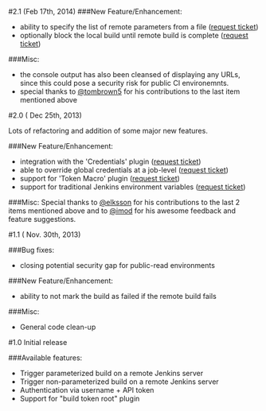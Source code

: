 #2.1 (Feb 17th, 2014)
###New Feature/Enhancement:
- ability to specify the list of remote parameters from a file ([request ticket](https://issues.jenkins-ci.org/browse/JENKINS-21470))
- optionally block the local build until remote build is complete ([request ticket](https://issues.jenkins-ci.org/browse/JENKINS-20828))

###Misc:
- the console output has also been cleansed of displaying any URLs, since this could pose a security risk for public CI environemnts. 
- special thanks to [@tombrown5](https://github.com/timbrown5) for his contributions to the last item mentioned above

#2.0 ( Dec 25th, 2013)

Lots of refactoring and addition of some major new features.

###New Feature/Enhancement:
- integration with the 'Credentials' plugin ([request ticket](https://issues.jenkins-ci.org/browse/JENKINS-20826))
- able to override global credentials at a job-level ([request ticket](https://issues.jenkins-ci.org/browse/JENKINS-20829))
- support for 'Token Macro' plugin ([request ticket](https://issues.jenkins-ci.org/browse/JENKINS-20827))
- support for traditional Jenkins environment variables ([request ticket](https://issues.jenkins-ci.org/browse/JENKINS-21125))

###Misc:
Special thanks to [@elksson](https://github.com/elksson) for his contributions to the last 2 items mentioned above and to [@imod](https://github.com/imod) for his awesome feedback and feature suggestions.

#1.1 ( Nov. 30th, 2013)

###Bug fixes:
- closing potential security gap for public-read environments
    
    
###New Feature/Enhancement:
- ability to not mark the build as failed if the remote build fails
    
    
###Misc:
- General code clean-up


#1.0 
Initial release

###Available features:
- Trigger parameterized build on a remote Jenkins server
- Trigger non-parameterized build on a remote Jenkins server
- Authentication via username + API token
- Support for "build token root" plugin